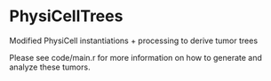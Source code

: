 # PhysiCellTrees
Modified PhysiCell instantiations + processing to derive tumor trees

Please see code/main.r for more information on how to generate and analyze these tumors. 
